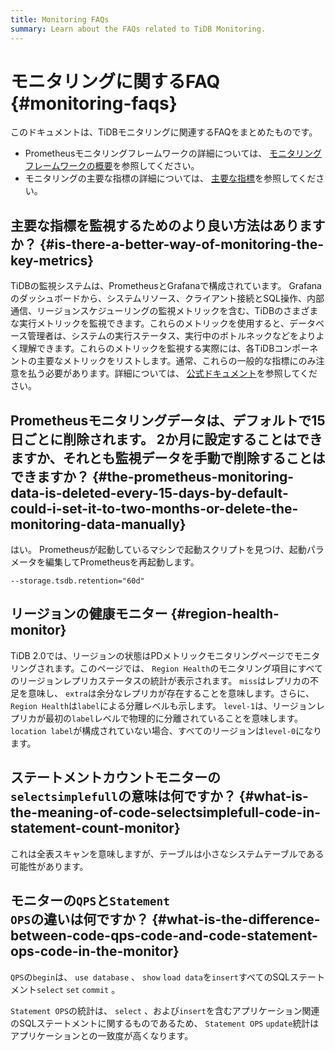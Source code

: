 ```yaml
---
title: Monitoring FAQs
summary: Learn about the FAQs related to TiDB Monitoring.
---
```


# モニタリングに関するFAQ {#monitoring-faqs}

このドキュメントは、TiDBモニタリングに関連するFAQをまとめたものです。

-   Prometheusモニタリングフレームワークの詳細については、 [モニタリングフレームワークの概要](/tidb-monitoring-framework.md)を参照してください。
-   モニタリングの主要な指標の詳細については、 [主要な指標](/grafana-overview-dashboard.md)を参照してください。

## 主要な指標を監視するためのより良い方法はありますか？ {#is-there-a-better-way-of-monitoring-the-key-metrics}

TiDBの監視システムは、PrometheusとGrafanaで構成されています。 Grafanaのダッシュボードから、システムリソース、クライアント接続とSQL操作、内部通信、リージョンスケジューリングの監視メトリックを含む、TiDBのさまざまな実行メトリックを監視できます。これらのメトリックを使用すると、データベース管理者は、システムの実行ステータス、実行中のボトルネックなどをよりよく理解できます。これらのメトリックを監視する実際には、各TiDBコンポーネントの主要なメトリックをリストします。通常、これらの一般的な指標にのみ注意を払う必要があります。詳細については、 [公式ドキュメント](/grafana-overview-dashboard.md)を参照してください。

## Prometheusモニタリングデータは、デフォルトで15日ごとに削除されます。 2か月に設定することはできますか、それとも監視データを手動で削除することはできますか？ {#the-prometheus-monitoring-data-is-deleted-every-15-days-by-default-could-i-set-it-to-two-months-or-delete-the-monitoring-data-manually}

はい。 Prometheusが起動しているマシンで起動スクリプトを見つけ、起動パラメータを編集してPrometheusを再起動します。

```config
--storage.tsdb.retention="60d"
```

## リージョンの健康モニター {#region-health-monitor}

TiDB 2.0では、リージョンの状態はPDメトリックモニタリングページでモニタリングされます。このページでは、 `Region Health`のモニタリング項目にすべてのリージョンレプリカステータスの統計が表示されます。 `miss`はレプリカの不足を意味し、 `extra`は余分なレプリカが存在することを意味します。さらに、 `Region Health`は`label`による分離レベルも示します。 `level-1`は、リージョンレプリカが最初の`label`レベルで物理的に分離されていることを意味します。 `location label`が構成されていない場合、すべてのリージョンは`level-0`になります。

## ステートメントカウントモニターの<code>selectsimplefull</code>の意味は何ですか？ {#what-is-the-meaning-of-code-selectsimplefull-code-in-statement-count-monitor}

これは全表スキャンを意味しますが、テーブルは小さなシステムテーブルである可能性があります。

## モニターの<code>QPS</code>と<code>Statement OPS</code>の違いは何ですか？ {#what-is-the-difference-between-code-qps-code-and-code-statement-ops-code-in-the-monitor}

`QPS`の`begin`は、 `use database` 、 `show` `load data`を`insert`すべてのSQLステートメント`select` `set` `commit` 。

`Statement OPS`の統計は、 `select` 、および`insert`を含むアプリケーション関連のSQLステートメントに関するものであるため、 `Statement OPS` `update`統計はアプリケーションとの一致度が高くなります。
